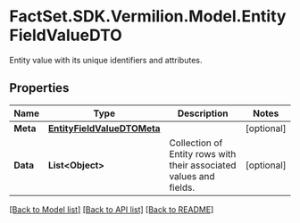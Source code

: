 # FactSet.SDK.Vermilion.Model.EntityFieldValueDTO
Entity value with its unique identifiers and attributes.

## Properties

Name | Type | Description | Notes
------------ | ------------- | ------------- | -------------
**Meta** | [**EntityFieldValueDTOMeta**](EntityFieldValueDTOMeta.md) |  | [optional] 
**Data** | **List&lt;Object&gt;** | Collection of Entity rows with their associated values and fields. | [optional] 

[[Back to Model list]](../README.md#documentation-for-models) [[Back to API list]](../README.md#documentation-for-api-endpoints) [[Back to README]](../README.md)

